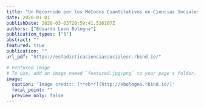 ```yaml
---
title: "Un Recorrido por los Métodos Cuantitativos en Ciencias Sociales a bordo de R (edición preliminar)"
date: 2020-01-01
publishDate: 2020-03-03T20:59:41.516167Z
authors: ["Eduardo Leon Bologna"]
publication_types: ["5"]
abstract: ""
featured: true
publication: ""
url_pdf: "https://estadisticacienciassocialesr.rbind.io/"

# Featured image
# To use, add an image named `featured.jpg/png` to your page's folder. 
image:
  caption: 'Image credit: [**eb**](http://ebologna.rbind.io/)'
  focal_point: ""
  preview_only: false
---
```


